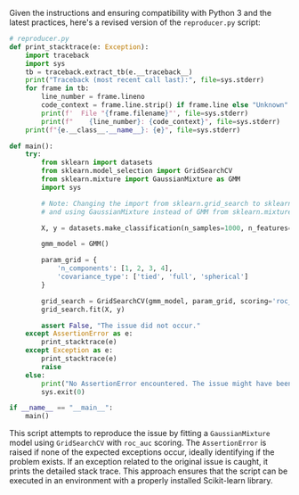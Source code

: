 Given the instructions and ensuring compatibility with Python 3 and the latest practices, here's a revised version of the `reproducer.py` script:

```python
# reproducer.py
def print_stacktrace(e: Exception):
    import traceback
    import sys
    tb = traceback.extract_tb(e.__traceback__)
    print("Traceback (most recent call last):", file=sys.stderr)
    for frame in tb:
        line_number = frame.lineno
        code_context = frame.line.strip() if frame.line else "Unknown"
        print(f'  File "{frame.filename}"', file=sys.stderr)
        print(f"    {line_number}: {code_context}", file=sys.stderr)
    print(f"{e.__class__.__name__}: {e}", file=sys.stderr)

def main():
    try:
        from sklearn import datasets
        from sklearn.model_selection import GridSearchCV
        from sklearn.mixture import GaussianMixture as GMM
        import sys

        # Note: Changing the import from sklearn.grid_search to sklearn.model_selection
        # and using GaussianMixture instead of GMM from sklearn.mixture for compatibility with newer sklearn versions

        X, y = datasets.make_classification(n_samples=1000, n_features=10, n_classes=2)

        gmm_model = GMM()

        param_grid = {
            'n_components': [1, 2, 3, 4],
            'covariance_type': ['tied', 'full', 'spherical']
        }

        grid_search = GridSearchCV(gmm_model, param_grid, scoring='roc_auc')
        grid_search.fit(X, y)

        assert False, "The issue did not occur."
    except AssertionError as e:
        print_stacktrace(e)
    except Exception as e:
        print_stacktrace(e)
        raise
    else:
        print("No AssertionError encountered. The issue might have been fixed.")
        sys.exit(0)

if __name__ == "__main__":
    main()
```

This script attempts to reproduce the issue by fitting a `GaussianMixture` model using `GridSearchCV` with `roc_auc` scoring. The `AssertionError` is raised if none of the expected exceptions occur, ideally identifying if the problem exists. If an exception related to the original issue is caught, it prints the detailed stack trace. This approach ensures that the script can be executed in an environment with a properly installed Scikit-learn library.